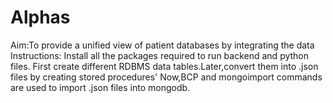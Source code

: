 # Alphas
Aim:To provide a unified view of patient databases by integrating the data
Instructions:
Install all  the packages required to run backend and python files.
First create different RDBMS data tables.Later,convert them into .json files by creating stored procedures'
Now,BCP and mongoimport commands are used to import .json files into mongodb.
